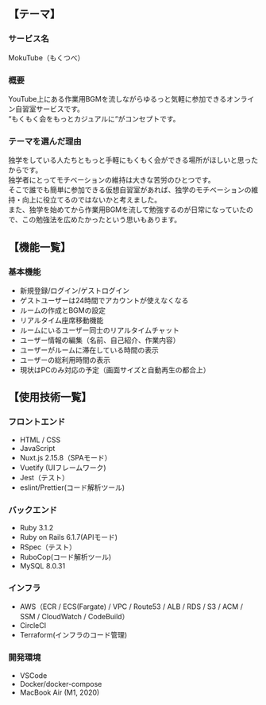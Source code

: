 ## 【テーマ】

### サービス名
MokuTube（もくつべ）

### 概要
YouTube上にある作業用BGMを流しながらゆるっと気軽に参加できるオンライン自習室サービスです。<br>
“もくもく会をもっとカジュアルに“がコンセプトです。

### テーマを選んだ理由
独学をしている人たちともっと手軽にもくもく会ができる場所がほしいと思ったからです。<br>
独学者にとってモチベーションの維持は大きな苦労のひとつです。<br>
そこで誰でも簡単に参加できる仮想自習室があれば、独学のモチベーションの維持・向上に役立てるのではないかと考えました。<br>
また、独学を始めてから作業用BGMを流して勉強するのが日常になっていたので、この勉強法を広めたかったという思いもあります。

## 【機能一覧】

### 基本機能
- 新規登録/ログイン/ゲストログイン
- ゲストユーザーは24時間でアカウントが使えなくなる
- ルームの作成とBGMの設定
- リアルタイム座席移動機能
- ルームにいるユーザー同士のリアルタイムチャット
- ユーザー情報の編集（名前、自己紹介、作業内容）
- ユーザーがルームに滞在している時間の表示
- ユーザーの総利用時間の表示
- 現状はPCのみ対応の予定（画面サイズと自動再生の都合上）

## 【使用技術一覧】

### フロントエンド
- HTML / CSS
- JavaScript
- Nuxt.js 2.15.8（SPAモード）
- Vuetify (UIフレームワーク)
- Jest（テスト）
- eslint/Prettier(コード解析ツール)

### バックエンド
- Ruby 3.1.2
- Ruby on Rails 6.1.7(APIモード)
- RSpec（テスト）
- RuboCop(コード解析ツール)
- MySQL 8.0.31

### インフラ
- AWS（ECR / ECS(Fargate) / VPC / Route53 / ALB / RDS / S3 / ACM / SSM / CloudWatch / CodeBuild）
- CircleCI
- Terraform(インフラのコード管理)

### 開発環境
- VSCode
- Docker/docker-compose
- MacBook Air (M1, 2020)
